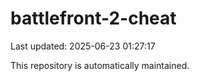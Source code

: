# battlefront-2-cheat

Last updated: 2025-06-23 01:27:17

This repository is automatically maintained.
